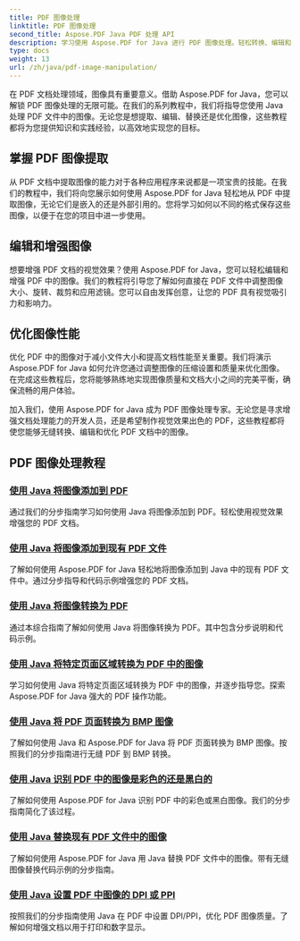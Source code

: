 ```yaml
---
title: PDF 图像处理
linktitle: PDF 图像处理
second_title: Aspose.PDF Java PDF 处理 API
description: 学习使用 Aspose.PDF for Java 进行 PDF 图像处理。轻松转换、编辑和优化 PDF 文档中的图像。
type: docs
weight: 13
url: /zh/java/pdf-image-manipulation/
---
```


在 PDF 文档处理领域，图像具有重要意义。借助 Aspose.PDF for Java，您可以解锁 PDF 图像处理的无限可能。在我们的系列教程中，我们将指导您使用 Java 处理 PDF 文件中的图像。无论您是想提取、编辑、替换还是优化图像，这些教程都将为您提供知识和实践经验，以高效地实现您的目标。

## 掌握 PDF 图像提取

从 PDF 文档中提取图像的能力对于各种应用程序来说都是一项宝贵的技能。在我们的教程中，我们将向您展示如何使用 Aspose.PDF for Java 轻松地从 PDF 中提取图像，无论它们是嵌入的还是外部引用的。您将学习如何以不同的格式保存这些图像，以便于在您的项目中进一步使用。

## 编辑和增强图像

想要增强 PDF 文档的视觉效果？使用 Aspose.PDF for Java，您可以轻松编辑和增强 PDF 中的图像。我们的教程将引导您了解如何直接在 PDF 文件中调整图像大小、旋转、裁剪和应用滤镜。您可以自由发挥创意，让您的 PDF 具有视觉吸引力和影响力。

## 优化图像性能

优化 PDF 中的图像对于减小文件大小和提高文档性能至关重要。我们将演示 Aspose.PDF for Java 如何允许您通过调整图像的压缩设置和质量来优化图像。在完成这些教程后，您将能够熟练地实现图像质量和文档大小之间的完美平衡，确保流畅的用户体验。

加入我们，使用 Aspose.PDF for Java 成为 PDF 图像处理专家。无论您是寻求增强文档处理能力的开发人员，还是希望制作视觉效果出色的 PDF，这些教程都将使您能够无缝转换、编辑和优化 PDF 文档中的图像。

## PDF 图像处理教程
### [使用 Java 将图像添加到 PDF](./add-image-to-pdf-using-java/)
通过我们的分步指南学习如何使用 Java 将图像添加到 PDF。轻松使用视觉效果增强您的 PDF 文档。
### [使用 Java 将图像添加到现有 PDF 文件](./add-image-to-an-existing-pdf-file-in-java/)
了解如何使用 Aspose.PDF for Java 轻松地将图像添加到 Java 中的现有 PDF 文件中。通过分步指导和代码示例增强您的 PDF 文档。
### [使用 Java 将图像转换为 PDF](./convert-an-image-to-pdf-using-java/)
通过本综合指南了解如何使用 Java 将图像转换为 PDF。其中包含分步说明和代码示例。
### [使用 Java 将特定页面区域转换为 PDF 中的图像](./convert-particular-page-region-to-image-in-pdf-using-java/)
学习如何使用 Java 将特定页面区域转换为 PDF 中的图像，并逐步指导您。探索 Aspose.PDF for Java 强大的 PDF 操作功能。
### [使用 Java 将 PDF 页面转换为 BMP 图像](./convert-pdf-pages-to-bmp-image-using-java/)
了解如何使用 Java 和 Aspose.PDF for Java 将 PDF 页面转换为 BMP 图像。按照我们的分步指南进行无缝 PDF 到 BMP 转换。
### [使用 Java 识别 PDF 中的图像是彩色的还是黑白的](./identify-if-image-inside-pdf-is-colored-or-black-and-white-in-java/)
了解如何使用 Aspose.PDF for Java 识别 PDF 中的彩色或黑白图像。我们的分步指南简化了该过程。
### [使用 Java 替换现有 PDF 文件中的图像](./replace-image-in-existing-pdf-file-using-java/)
了解如何使用 Aspose.PDF for Java 用 Java 替换 PDF 文件中的图像。带有无缝图像替换代码示例的分步指南。
### [使用 Java 设置 PDF 中图像的 DPI 或 PPI](./setting-dpi-or-ppi-of-images-in-pdf-using-java/)
按照我们的分步指南使用 Java 在 PDF 中设置 DPI/PPI，优化 PDF 图像质量。了解如何增强文档以用于打印和数字显示。